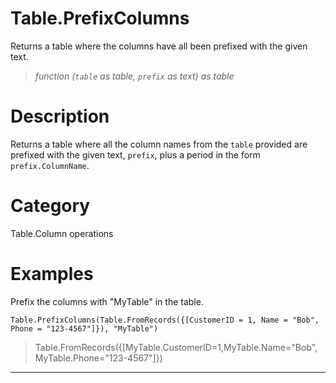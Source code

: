 # Table.PrefixColumns
Returns a table where the columns have all been prefixed with the given text.
> _function (<code>table</code> as table, <code>prefix</code> as text) as table_

# Description 
Returns a table where all the column names from the <code>table</code> provided are prefixed with the given text, <code>prefix</code>, plus a period in the form <code>prefix</code><code>.ColumnName</code>.
# Category 
Table.Column operations
# Examples 
Prefix the columns with "MyTable" in the table.
```
Table.PrefixColumns(Table.FromRecords({[CustomerID = 1, Name = "Bob", Phone = "123-4567"]}), "MyTable")
```
> Table.FromRecords({[MyTable.CustomerID=1,MyTable.Name="Bob",
MyTable.Phone="123-4567"]})
***
